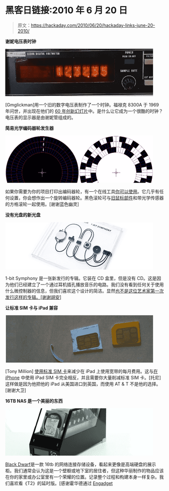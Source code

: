 # 黑客日链接:2010 年 6 月 20 日

> 原文：<https://hackaday.com/2010/06/20/hackaday-links-june-20-2010/>

**谢妮电压表时钟**

**![](img/0bd3b074bb7fff1292cd8c558a74b964.png "links-nixie-voltometer-clock")**

[Gmglickman]用一个旧的数字电压表制作了一个时钟。福禄克 8300A 于 1969 年问世，并出现在他们的 [60 年创新幻灯片](http://chronology.weebly.com/nixie-tube-clocks.html)中。是什么让它成为一个很酷的时钟？电压表的显示器是由谢妮管组成的。

**简易光学编码器轮发生器**

**![](img/2bc24780360373d3df239b902fbc0290.png "links-encoder-wheels")**

如果你需要为你的项目打印出编码器轮，有一个在线工具[你可以使用](http://www.bushytails.net/~randyg/encoder/encoderwheel.html)。它几乎有任何设置，你会想作出一个旋转编码器轮。黑色滚轮可与[旧鼠标部件](http://hackaday.com/2008/05/16/how-to-scavenge-a-mouse-for-parts/)和带光学传感器的方格滚轮一起使用。[谢谢蓝色幽灵]

**没有光盘的新光盘**

![](img/2c3e16ea587d91659dca86f94a31d7d5.png "links-1-bit-symphony")

1-bit Symphony 是一张新发行的专辑。它装在 CD 盒里，但是没有 CD。这是因为他们已经建立了一个通过耳机插孔播放音乐的电路。我们没有看到任何关于使用什么微控制器的信息，但我们喜欢这个设计的简洁。显然[也不是这位艺术家第一次发行这样的专辑。[谢谢胡安]](http://www.1bitmusic.com/)

**让标准 SIM 卡与 iPad 兼容**

![](img/cbf7b820497058febb571edda3c7fcaa.png "Back Camera")

[Tony Million] [使用标准 SIM 卡](http://tonymillion.com/?p=4)来减少在 iPad 上使用宽带的每月费用。这与[在 iPhone](http://hackaday.com/2010/05/14/using-ipad-sim-with-an-iphone/) 中使用 iPad SIM 卡完全相反，并且需要你大量削减标准 SIM 卡。[托尼]这样做是因为他把他的 iPad 从美国进口到英国，而使用 AT & T 不是他的选择。[谢谢大卫]

**16TB NAS 是一个美丽的东西**

**![](img/80797125eee99d84a438914abd94012a.png "links-blackdwarf")**

[Black Dwarf](http://www.willudesign.com/BlackDwarfTop.html)是一款 16tb 的网络连接存储设备，看起来更像是高端硬盘的展示柜。我们通常会认为这是一个壁橱或地下室的居住者，但这种华丽制作的物品应该在你的家里或办公室里有一个荣耀的位置。记录整个过程和构建本身一样复杂。我们喜欢看《T2》的延时版。[感谢霍华德通过 [Engadget](http://www.engadget.com/2010/05/07/homemade-16tb-nas-dwarfs-the-competition-with-insane-build-quali/)